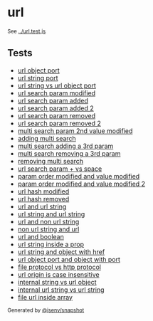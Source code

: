 # url

<sub>
  See <a href="../url.test.js">../url.test.js</a>
</sub>

## Tests

- [url object port](url_object_port/url_object_port.md)
- [url string port](url_string_port/url_string_port.md)
- [url string vs url object port](url_string_vs_url_object_port/url_string_vs_url_object_port.md)
- [url search param modified](url_search_param_modified/url_search_param_modified.md)
- [url search param added](url_search_param_added/url_search_param_added.md)
- [url search param added 2](url_search_param_added_2/url_search_param_added_2.md)
- [url search param removed](url_search_param_removed/url_search_param_removed.md)
- [url search param removed 2](url_search_param_removed_2/url_search_param_removed_2.md)
- [multi search param 2nd value modified](multi_search_param_2nd_value_modified/multi_search_param_2nd_value_modified.md)
- [adding multi search](adding_multi_search/adding_multi_search.md)
- [multi search adding a 3rd param](multi_search_adding_a_3rd_param/multi_search_adding_a_3rd_param.md)
- [multi search removing a 3rd param](multi_search_removing_a_3rd_param/multi_search_removing_a_3rd_param.md)
- [removing multi search](removing_multi_search/removing_multi_search.md)
- [url search param + vs space](url_search_param_+_vs_space/url_search_param_+_vs_space.md)
- [param order modified and value modified](param_order_modified_and_value_modified/param_order_modified_and_value_modified.md)
- [param order modified and value modified 2](param_order_modified_and_value_modified_2/param_order_modified_and_value_modified_2.md)
- [url hash modified](url_hash_modified/url_hash_modified.md)
- [url hash removed](url_hash_removed/url_hash_removed.md)
- [url and url string](url_and_url_string/url_and_url_string.md)
- [url string and url string](url_string_and_url_string/url_string_and_url_string.md)
- [url and non url string](url_and_non_url_string/url_and_non_url_string.md)
- [non url string and url](non_url_string_and_url/non_url_string_and_url.md)
- [url and boolean](url_and_boolean/url_and_boolean.md)
- [url string inside a prop](url_string_inside_a_prop/url_string_inside_a_prop.md)
- [url string and object with href](url_string_and_object_with_href/url_string_and_object_with_href.md)
- [url object port and object with port](url_object_port_and_object_with_port/url_object_port_and_object_with_port.md)
- [file protocol vs http protocol](file_protocol_vs_http_protocol/file_protocol_vs_http_protocol.md)
- [url origin is case insensitive](url_origin_is_case_insensitive/url_origin_is_case_insensitive.md)
- [internal string vs url object](internal_string_vs_url_object/internal_string_vs_url_object.md)
- [internal url string vs url string](internal_url_string_vs_url_string/internal_url_string_vs_url_string.md)
- [file url inside array](file_url_inside_array/file_url_inside_array.md)

<sub>
  Generated by <a href="https://github.com/jsenv/core/tree/main/packages/independent/snapshot">@jsenv/snapshot</a>
</sub>